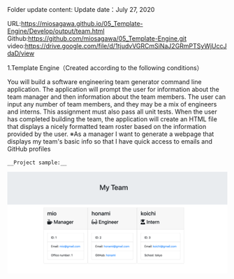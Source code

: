 Folder update content:
Update date：July 27, 2020

URL:https://miosagawa.github.io/05_Template-Engine/Develop/output/team.html
Github:https://github.com/miosagawa/05_Template-Engine.git
video:https://drive.google.com/file/d/1tjudvVGRCmSiNaJ2GRmPTSyWjUccJdaD/view


1.Template Engine（Created according to the following conditions）

You will build a software engineering team generator command line application. The application will prompt the user for information about the team manager and then information about the team members. The user can input any number of team members, and they may be a mix of engineers and interns. This assignment must also pass all unit tests. When the user has completed building the team, the application will create an HTML file that displays a nicely formatted team roster based on the information provided by the user. 
※As a manager
I want to generate a webpage that displays my team's basic info
so that I have quick access to emails and GitHub profiles

    __Project sample:__

![sample](sample.png)

